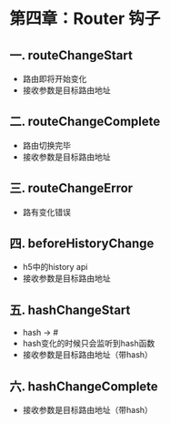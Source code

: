 # 第四章：Router 钩子

## 一. routeChangeStart
* 路由即将开始变化
* 接收参数是目标路由地址

## 二. routeChangeComplete
* 路由切换完毕
* 接收参数是目标路由地址

## 三. routeChangeError
* 路有变化错误

## 四. beforeHistoryChange
* h5中的history api
* 接收参数是目标路由地址

## 五. hashChangeStart
* hash -> #
* hash变化的时候只会监听到hash函数
* 接收参数是目标路由地址（带hash）

## 六. hashChangeComplete
* 接收参数是目标路由地址（带hash）
<comment/>